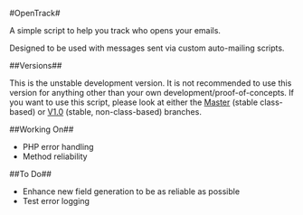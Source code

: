 #OpenTrack#

A simple script to help you track who opens your emails.

Designed to be used with messages sent via custom auto-mailing scripts.

##Versions##

This is the unstable development version. It is not recommended to use this version for anything other than your own development/proof-of-concepts. If you want to use this script, please look at either the [Master](https://github.com/Ultrabenosaurus/OpenTrack/) (stable class-based) or [V1.0](https://github.com/Ultrabenosaurus/OpenTrack/tree/V1.0) (stable, non-class-based) branches.

##Working On##

* PHP error handling
* Method reliability

##To Do##

* Enhance new field generation to be as reliable as possible
* Test error logging
